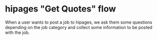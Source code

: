 # hipages "Get Quotes" flow

When a user wants to post a job to hipages, we ask them some questions depending on the job category and collect some information to be posted with the job.